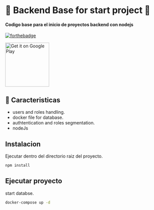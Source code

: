 #  🤝 Backend Base for start project 🤝
<h4>Codigo base para el inicio de proyectos backend con nodejs</h4>

[![forthebadge](https://forthebadge.com/images/badges/made-with-javascript.svg)](http://forthebadge.com)

<p>
    <img alt="Get it on Google Play" title="Google Play" src="https://es.wikipedia.org/wiki/Archivo:Node.js_logo.svg" width="140">
</p>

## 🚩 Caracteristicas

* users and roles handling.
* docker file for database.
* authtentication and roles segmentation.
* nodeJs

## Instalacion
Ejecutar dentro del directorio raiz del proyecto.

```bash
npm install
```
## Ejecutar proyecto
start databse.

```bash
docker-compose up -d
```

